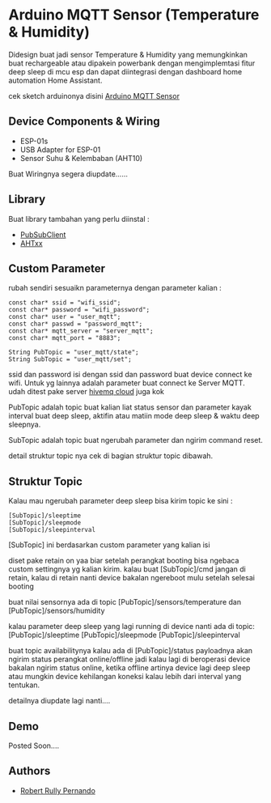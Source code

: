 
# Arduino MQTT Sensor (Temperature & Humidity) 

Didesign buat jadi sensor Temperature & Humidity yang memungkinkan buat rechargeable atau dipakein powerbank dengan mengimplemtasi fitur deep sleep di mcu esp dan dapat diintegrasi dengan dashboard home automation Home Assistant.

cek sketch arduinonya disini [Arduino MQTT Sensor]()
## Device Components & Wiring

- ESP-01s
- USB Adapter for ESP-01
- Sensor Suhu & Kelembaban (AHT10)

Buat Wiringnya segera diupdate......
## Library

Buat library tambahan yang perlu diinstal :

- [PubSubClient](https://github.com/knolleary/pubsubclient)
- [AHTxx](https://github.com/enjoyneering/AHTxx)


## Custom Parameter

rubah sendiri sesuaikn parameternya dengan parameter kalian :

    const char* ssid = "wifi_ssid";
    const char* password = "wifi_password";
    const char* user = "user_mqtt";
    const char* passwd = "password_mqtt";
    const char* mqtt_server = "server_mqtt";
    const char* mqtt_port = "8883";
    
    String PubTopic = "user_mqtt/state";
    String SubTopic = "user_mqtt/set";

ssid dan password isi dengan ssid dan password buat device connect ke wifi. Untuk yg lainnya adalah parameter buat connect ke Server MQTT. udah ditest pake server [hivemq cloud](https://console.hivemq.cloud) juga kok

PubTopic adalah topic buat kalian liat status sensor dan parameter kayak interval buat deep sleep, aktifin atau matiin mode deep sleep & waktu deep sleepnya.

SubTopic adalah topic buat ngerubah parameter dan ngirim command reset.

detail struktur topic nya cek di bagian struktur topic dibawah.
## Struktur Topic


Kalau mau ngerubah parameter deep sleep bisa kirim topic ke sini :

    [SubTopic]/sleeptime
    [SubTopic]/sleepmode
    [SubTopic]/sleepinterval 

[SubTopic] ini berdasarkan custom parameter yang kalian isi

diset pake retain on yaa biar setelah perangkat booting bisa ngebaca custom settingnya yg kalian kirim.
kalau buat [SubTopic]/cmd jangan di retain, kalau di retain nanti device bakalan ngereboot mulu setelah selesai booting

buat nilai sensornya ada di topic [PubTopic]/sensors/temperature dan [PubTopic]/sensors/humidity

kalau parameter deep sleep yang lagi running di device nanti ada di topic:
[PubTopic]/sleeptime
[PubTopic]/sleepmode
[PubTopic]/sleepinterval

buat topic availabilitynya kalau ada di [PubTopic]/status payloadnya akan ngirim status perangkat online/offline jadi kalau lagi di beroperasi device bakalan ngirim status online, ketika offline artinya device lagi deep sleep atau mungkin device kehilangan koneksi kalau lebih dari interval yang tentukan.

detailnya diupdate lagi nanti....
## Demo

Posted Soon....
## Authors

- [Robert Rully Pernando](https://github.com/robertrullyp)


